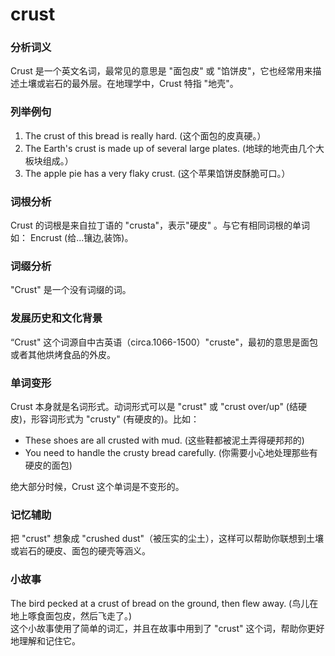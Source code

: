 # crust

### 分析词义

  

Crust 是一个英文名词，最常见的意思是 "面包皮" 或 "馅饼皮"，它也经常用来描述土壤或岩石的最外层。在地理学中，Crust 特指 "地壳"。

  

### 列举例句

  

1.  The crust of this bread is really hard. (这个面包的皮真硬。）
2.  The Earth's crust is made up of several large plates. (地球的地壳由几个大板块组成。）
3.  The apple pie has a very flaky crust. (这个苹果馅饼皮酥脆可口。）

  

### 词根分析

  

Crust 的词根是来自拉丁语的 "crusta"，表示"硬皮" 。与它有相同词根的单词如： Encrust (给...镶边,装饰)。

  

### 词缀分析

  

"Crust" 是一个没有词缀的词。

  

### 发展历史和文化背景

  

“Crust" 这个词源自中古英语（circa.1066-1500）"cruste"，最初的意思是面包或者其他烘烤食品的外皮。

  

### 单词变形

  

Crust 本身就是名词形式。动词形式可以是 "crust" 或 "crust over/up" (结硬皮)，形容词形式为 "crusty" (有硬皮的)。比如：

  

*   These shoes are all crusted with mud. (这些鞋都被泥土弄得硬邦邦的)
*   You need to handle the crusty bread carefully. (你需要小心地处理那些有硬皮的面包)

  

绝大部分时候，Crust 这个单词是不变形的。

  

### 记忆辅助

  

把 "crust" 想象成 "crushed dust"（被压实的尘土），这样可以帮助你联想到土壤或岩石的硬皮、面包的硬壳等涵义。

  

### 小故事

  

The bird pecked at a crust of bread on the ground, then flew away. (鸟儿在地上啄食面包皮，然后飞走了。)  
这个小故事使用了简单的词汇，并且在故事中用到了 "crust" 这个词，帮助你更好地理解和记住它。
